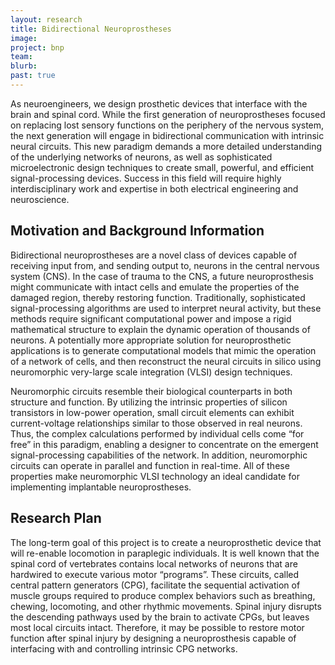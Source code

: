 ```yaml
---
layout: research
title: Bidirectional Neuroprostheses
image:
project: bnp
team:
blurb:
past: true
---
```


As neuroengineers, we design prosthetic devices that interface with the brain and spinal cord. While the first generation of neuroprostheses focused on replacing lost sensory functions on the periphery of the nervous system, the next generation will engage in bidirectional communication with intrinsic neural circuits. This new paradigm demands a more detailed understanding of the underlying networks of neurons, as well as sophisticated microelectronic design techniques to create small, powerful, and efficient signal-processing devices. Success in this field will require highly interdisciplinary work and expertise in both electrical engineering and neuroscience.

## Motivation and Background Information

Bidirectional neuroprostheses are a novel class of devices capable of receiving input from, and sending output to, neurons in the central nervous system (CNS). In the case of trauma to the CNS, a future neuroprosthesis might communicate with intact cells and emulate the properties of the damaged region, thereby restoring function. Traditionally, sophisticated signal-processing algorithms are used to interpret neural activity, but these methods require significant computational power and impose a rigid mathematical structure to explain the dynamic operation of thousands of neurons. A potentially more appropriate solution for neuroprosthetic applications is to generate computational models that mimic the operation of a network of cells, and then reconstruct the neural circuits in silico using neuromorphic very-large scale integration (VLSI) design techniques.


Neuromorphic circuits resemble their biological counterparts in both structure and function. By utilizing the intrinsic properties of silicon transistors in low-power operation, small circuit elements can exhibit current-voltage relationships similar to those observed in real neurons. Thus, the complex calculations performed by individual cells come “for free” in this paradigm, enabling a designer to concentrate on the emergent signal-processing capabilities of the network. In addition, neuromorphic circuits can operate in parallel and function in real-time. All of these properties make neuromorphic VLSI technology an ideal candidate for implementing implantable neuroprostheses.


## Research Plan


The long-term goal of this project is to create a neuroprosthetic device that will re-enable locomotion in paraplegic individuals. It is well known that the spinal cord of vertebrates contains local networks of neurons that are hardwired to execute various motor “programs”. These circuits, called central pattern generators (CPG), facilitate the sequential activation of muscle groups required to produce complex behaviors such as breathing, chewing, locomoting, and other rhythmic movements. Spinal injury disrupts the descending pathways used by the brain to activate CPGs, but leaves most local circuits intact. Therefore, it may be possible to restore motor function after spinal injury by designing a neuroprosthesis capable of interfacing with and controlling intrinsic CPG networks.

<!--

Publications


K.A. Mazurek, B.J. Holinski, D.G.Everaert, R.B. Stein, R. Etienne-Cummings, and V.K. Mushahwar, "Feed forward and feedback control for over-ground locomotion in anaesthetized cats," Journal of Neural Engineering, Vol. 9, No. 2, 2012

R. J. Vogelstein, F. Tenore, L. Guevremont, R. Etienne-Cummings, and V. K. Mushahwar. A Silicon Central Pattern Generator Controls Locomotion in vivo. IEEE T. Biomedical Circuits and Systems, Vol. 2, No. 3, pp 212-222 Sept 2008 Best Paper Award 2012

L. Guevremont, J. A. Norton, and V. K. Mushahwar. Physiologically based controller for generating overground locomotion using functional electrical stimulation. Journal of Neurophysiology, 97(3):2499–2510, 2007.

R. J. Vogelstein, R. Etienne-Cummings, N. V. Thakor, and A. H. Cohen.  Dynamic Control of the Central Pattern Generator for Locomotion. Biological Cybernetics, 95(6):555–566, 2006.

L. Guevremont, C. G. Renzi, J. A. Norton, J. Kowalczewski, R. Saigal, and V. K. Mushahwar. Locomotor-related networks in the lumbosacral enlargement of the adult spinal cat: activation through intraspinal microstimulation. IEEE Transactions on Neural Systems and Rehabilitation Engineering, 14(3):266–272, 2006.

R. J. Vogelstein, R. Etienne-Cummings, N. V. Thakor, and A. H. Cohen. Phase-Dependent Effects of Spinal Cord Stimulation on Locomotor Activity. IEEE Transactions on Neural Systems and Rehabilitation Engineering, 14(3):257–265, 2006.

R. J. Vogelstein, R. Etienne-Cummings, N. V. Thakor, and A. H. Cohen. Dynamic Control of Spinal Locomotion Circuits. Proceedings of the 2006 IEEE International Symposium on Circuits and Systems, Kos, Greece, May 2006.

F. Tenore, R. J. Vogelstein, R. Etienne-Cummings, G. Cauwenberghs, and P. Hasler. A Floating-Gate Programmable Array of Silicon Neurons for Central Pattern Generating Networks. Proceedings of the 2006 IEEE International Symposium on Circuits and Systems, Kos, Greece, May 2006.

F. Tenore, R. J. Vogelstein, R. Etienne-Cummings, M. A. Lewis, and P. Hasler. A Spiking Silicon Central Pattern Generator with Floating Gate Synapses. Proceedings of the 2005 IEEE International Symposium on Circuits and Systems, Kobe, Japan, May 2005.

F. Tenore, R. Etienne-Cummings, and M. A. Lewis. A Programmable Array of Silicon Neurons for the Control of Legged Locomotion. Proceedings of the 2004 IEEE International Symposium on Circuits and Systems, Vancouver, Canada, May 2004.

R. Saigal, C. Renzi, and V. K. Mushahwar. Intraspinal microstimulation generates functional movements after spinal-cord injury. IEEE Transactions on Neural Systems and Rehabilitation Engineering, 12(4):430–440, 2004.


References


F. Delcomyn. Neural basis of rhythmic behavior in animals. Science, 210(4469):492–498, 1980.

S. P. DeWeerth, G. N. Patel, M. F. Simoni, D. E. Schimmel, and R. L. Calabrese. A VLSI architecture for modeling intersegmental coordination. In R. Brown and A. Ishii, editors, 17th Conference on Advanced Research in VLSI, pages 182–200, Ann Arbor, Michigan, September 1997. IEEE Computer Society.

S. Grillner, T. Deliagina, O. Ekeberg, A. El Manira, R. Hill, A. Lansner, G. Orlovsky, and P. Wallen. Neural networks that coordinate locomotion and body orientation in lamprey. Trends in Neurosciences, 18:270–279, 1995.

R. Jung, E. J. Brauer, and J. J. Abbas. Real-time interaction between a neuromorphic electronic circuit and the spinal cord. IEEE Transactions on Neural Systems and Rehabilitation Engineering, 9(3):319–326, 2001.

R. Jung, T. Kiemel, and A. H. Cohen. Dynamic behavior of a neural network model of locomotor control in the lamprey. Journal of Neurophysiology, 75(3):1074–1086, 1996.

M. A. Lewis, M. J. Hartmann, R. Etienne-Cummings, and A. H. Cohen. Control of a robot leg with an adaptive aVLSI CPG chip. Neurocomputing, 38-40:1409–1421, 2001.

A. D. McClellan and W. Jang. Mechanosensory inputs to the central pattern generators for locomotion in the lamprey spinal cord: Resetting, entrainment, and computer modeling. Journal of Neurophysiology, 70(6):2442–2454, 1993.

C. Mead. Analog VLSI and Neural Systems. Addison-Wesley, Reading, Massachusetts, 1989.
-->
